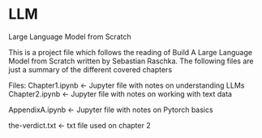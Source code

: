 # LLM
 Large Language Model from Scratch

This is a project file which follows the reading of Build A Large Language Model from Scratch written by Sebastian Raschka.
The following files are just a summary of the different covered chapters

Files:
Chapter1.ipynb <- Jupyter file with notes on understanding LLMs
Chapter2.ipynb <- Jupyter file with notes on working with text data

AppendixA.ipynb <- Jupyter file with notes on Pytorch basics

the-verdict.txt <- txt file used on chapter 2